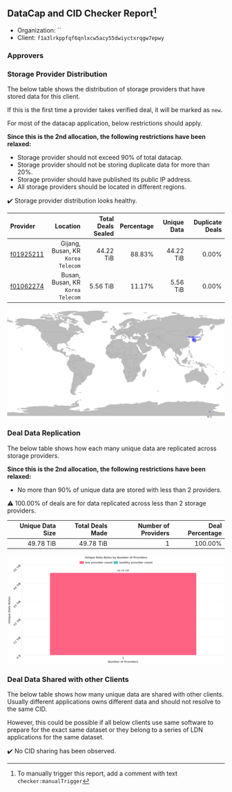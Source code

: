 ## DataCap and CID Checker Report[^1]
 - Organization: ``
 - Client: `f1a3lrkppfqf6qnlxcw5acy55dwiyctxrqgw7epwy`
### Approvers


### Storage Provider Distribution
The below table shows the distribution of storage providers that have stored data for this client.

If this is the first time a provider takes verified deal, it will be marked as `new`.

For most of the datacap application, below restrictions should apply.

**Since this is the 2nd allocation, the following restrictions have been relaxed:**
 - Storage provider should not exceed 90% of total datacap.
 - Storage provider should not be storing duplicate data for more than 20%.
 - Storage provider should have published its public IP address.
 - All storage providers should be located in different regions.

✔️ Storage provider distribution looks healthy.

| Provider                                              |                              Location | Total Deals Sealed | Percentage | Unique Data | Duplicate Deals |
| :---------------------------------------------------- | ------------------------------------: | -----------------: | ---------: | ----------: | --------------: |
| [f01925211](https://filfox.info/en/address/f01925211) | Gijang, Busan, KR<br/>`Korea Telecom` |          44.22 TiB |     88.83% |   44.22 TiB |           0.00% |
| [f01062274](https://filfox.info/en/address/f01062274) |  Busan, Busan, KR<br/>`Korea Telecom` |           5.56 TiB |     11.17% |    5.56 TiB |           0.00% |

![Provider Distribution](https://raw.githubusercontent.com/data-preservation-programs/filplus-checker-assets/main/filecoin-project/filecoin-plus-large-datasets/issues/1061/1675957615141.png)
### Deal Data Replication
The below table shows how each many unique data are replicated across storage providers.

**Since this is the 2nd allocation, the following restrictions have been relaxed:**
- No more than 90% of unique data are stored with less than 2 providers.

⚠️ 100.00% of deals are for data replicated across less than 2 storage providers.

| Unique Data Size | Total Deals Made | Number of Providers | Deal Percentage |
| ---------------: | ---------------: | ------------------: | --------------: |
|        49.78 TiB |        49.78 TiB |                   1 |         100.00% |

![Replication Distribution](https://raw.githubusercontent.com/data-preservation-programs/filplus-checker-assets/main/filecoin-project/filecoin-plus-large-datasets/issues/1061/1675957616026.png)
### Deal Data Shared with other Clients
The below table shows how many unique data are shared with other clients.
Usually different applications owns different data and should not resolve to the same CID.

However, this could be possible if all below clients use same software to prepare for the exact same dataset or they belong to a series of LDN applications for the same dataset.

✔️ No CID sharing has been observed.

[^1]: To manually trigger this report, add a comment with text `checker:manualTrigger`
